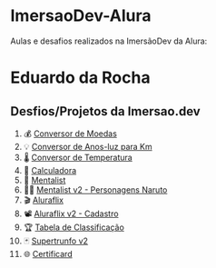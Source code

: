 # ImersaoDev-Alura
Aulas e desafios realizados na ImersãoDev da Alura:

Eduardo da Rocha
===================================

Desfios/Projetos da Imersao.dev
------------------------

1.  💰 [Conversor de Moedas](https://github.com/eduardodarocha/ImersaoDev-Alura/tree/main/conversor-de-moedas)
2.  💡 [Conversor de Anos-luz para Km](https://github.com/eduardodarocha/ImersaoDev-Alura/tree/main/conversor-de-light-year-to-km)
3.  🌡️ [Conversor de Temperatura](https://github.com/eduardodarocha/ImersaoDev-Alura/tree/main/conversor-de-temperatura)
4.  🔢 [Calculadora](https://github.com/eduardodarocha/ImersaoDev-Alura/tree/main/calculadora)
5.  🧠 [Mentalist](https://github.com/eduardodarocha/ImersaoDev-Alura/tree/main/mentalista)
6.  🐱‍👤 [Mentalist v2 - Personagens Naruto]()
7.  🎬 [Aluraflix](https://github.com/eduardodarocha/ImersaoDev-Alura/tree/main/alura-flix)
8.  📽️ [Aluraflix v2 - Cadastro](https://github.com/eduardodarocha/ImersaoDev-Alura/tree/main/alura-flix_v2)
9.  🏆 [Tabela de Classificação](https://github.com/eduardodarocha/ImersaoDev-Alura/tree/main/tabela-de-classificacao)
10.  🃏 [Supertrunfo v2](https://github.com/eduardodarocha/ImersaoDev-Alura/tree/main/super-trunfo_v2)
11.  🌐 [Certificard](https://github.com/eduardodarocha/ImersaoDev-Alura/tree/main/certificard)

